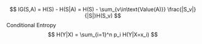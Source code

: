 $$
IG(S,A) = H(S) - H(S|A) = H(S) - \sum_{v\in\text{Value(A)}} \frac{|S_v|}{|S|}H(S_v)
$$
Conditional Entropy
$$
H(Y|X) = \sum_{i=1}^n p_i H(Y|X=x_i)
$$
